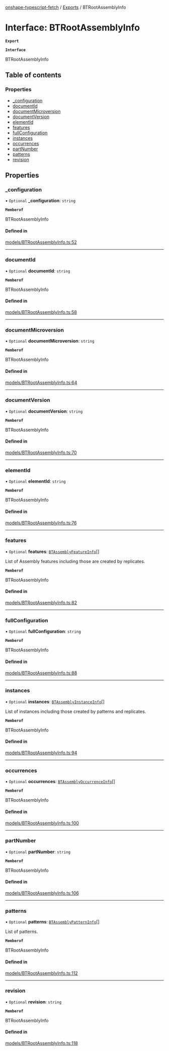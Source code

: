 [onshape-typescript-fetch](../README.md) / [Exports](../modules.md) / BTRootAssemblyInfo

# Interface: BTRootAssemblyInfo

**`Export`**

**`Interface`**

BTRootAssemblyInfo

## Table of contents

### Properties

- [\_configuration](BTRootAssemblyInfo.md#_configuration)
- [documentId](BTRootAssemblyInfo.md#documentid)
- [documentMicroversion](BTRootAssemblyInfo.md#documentmicroversion)
- [documentVersion](BTRootAssemblyInfo.md#documentversion)
- [elementId](BTRootAssemblyInfo.md#elementid)
- [features](BTRootAssemblyInfo.md#features)
- [fullConfiguration](BTRootAssemblyInfo.md#fullconfiguration)
- [instances](BTRootAssemblyInfo.md#instances)
- [occurrences](BTRootAssemblyInfo.md#occurrences)
- [partNumber](BTRootAssemblyInfo.md#partnumber)
- [patterns](BTRootAssemblyInfo.md#patterns)
- [revision](BTRootAssemblyInfo.md#revision)

## Properties

### \_configuration

• `Optional` **\_configuration**: `string`

**`Memberof`**

BTRootAssemblyInfo

#### Defined in

[models/BTRootAssemblyInfo.ts:52](https://github.com/toebes/onshape-typescript-fetch/blob/3e11ae1/models/BTRootAssemblyInfo.ts#L52)

___

### documentId

• `Optional` **documentId**: `string`

**`Memberof`**

BTRootAssemblyInfo

#### Defined in

[models/BTRootAssemblyInfo.ts:58](https://github.com/toebes/onshape-typescript-fetch/blob/3e11ae1/models/BTRootAssemblyInfo.ts#L58)

___

### documentMicroversion

• `Optional` **documentMicroversion**: `string`

**`Memberof`**

BTRootAssemblyInfo

#### Defined in

[models/BTRootAssemblyInfo.ts:64](https://github.com/toebes/onshape-typescript-fetch/blob/3e11ae1/models/BTRootAssemblyInfo.ts#L64)

___

### documentVersion

• `Optional` **documentVersion**: `string`

**`Memberof`**

BTRootAssemblyInfo

#### Defined in

[models/BTRootAssemblyInfo.ts:70](https://github.com/toebes/onshape-typescript-fetch/blob/3e11ae1/models/BTRootAssemblyInfo.ts#L70)

___

### elementId

• `Optional` **elementId**: `string`

**`Memberof`**

BTRootAssemblyInfo

#### Defined in

[models/BTRootAssemblyInfo.ts:76](https://github.com/toebes/onshape-typescript-fetch/blob/3e11ae1/models/BTRootAssemblyInfo.ts#L76)

___

### features

• `Optional` **features**: [`BTAssemblyFeatureInfo`](BTAssemblyFeatureInfo.md)[]

List of Assembly features including those are created by replicates.

**`Memberof`**

BTRootAssemblyInfo

#### Defined in

[models/BTRootAssemblyInfo.ts:82](https://github.com/toebes/onshape-typescript-fetch/blob/3e11ae1/models/BTRootAssemblyInfo.ts#L82)

___

### fullConfiguration

• `Optional` **fullConfiguration**: `string`

**`Memberof`**

BTRootAssemblyInfo

#### Defined in

[models/BTRootAssemblyInfo.ts:88](https://github.com/toebes/onshape-typescript-fetch/blob/3e11ae1/models/BTRootAssemblyInfo.ts#L88)

___

### instances

• `Optional` **instances**: [`BTAssemblyInstanceInfo`](BTAssemblyInstanceInfo.md)[]

List of instances including those created by patterns and replicates.

**`Memberof`**

BTRootAssemblyInfo

#### Defined in

[models/BTRootAssemblyInfo.ts:94](https://github.com/toebes/onshape-typescript-fetch/blob/3e11ae1/models/BTRootAssemblyInfo.ts#L94)

___

### occurrences

• `Optional` **occurrences**: [`BTAssemblyOccurrenceInfo`](BTAssemblyOccurrenceInfo.md)[]

**`Memberof`**

BTRootAssemblyInfo

#### Defined in

[models/BTRootAssemblyInfo.ts:100](https://github.com/toebes/onshape-typescript-fetch/blob/3e11ae1/models/BTRootAssemblyInfo.ts#L100)

___

### partNumber

• `Optional` **partNumber**: `string`

**`Memberof`**

BTRootAssemblyInfo

#### Defined in

[models/BTRootAssemblyInfo.ts:106](https://github.com/toebes/onshape-typescript-fetch/blob/3e11ae1/models/BTRootAssemblyInfo.ts#L106)

___

### patterns

• `Optional` **patterns**: [`BTAssemblyPatternInfo`](BTAssemblyPatternInfo.md)[]

List of patterns.

**`Memberof`**

BTRootAssemblyInfo

#### Defined in

[models/BTRootAssemblyInfo.ts:112](https://github.com/toebes/onshape-typescript-fetch/blob/3e11ae1/models/BTRootAssemblyInfo.ts#L112)

___

### revision

• `Optional` **revision**: `string`

**`Memberof`**

BTRootAssemblyInfo

#### Defined in

[models/BTRootAssemblyInfo.ts:118](https://github.com/toebes/onshape-typescript-fetch/blob/3e11ae1/models/BTRootAssemblyInfo.ts#L118)
